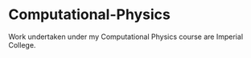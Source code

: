 # Computational-Physics
Work undertaken under my Computational Physics course are Imperial College.
